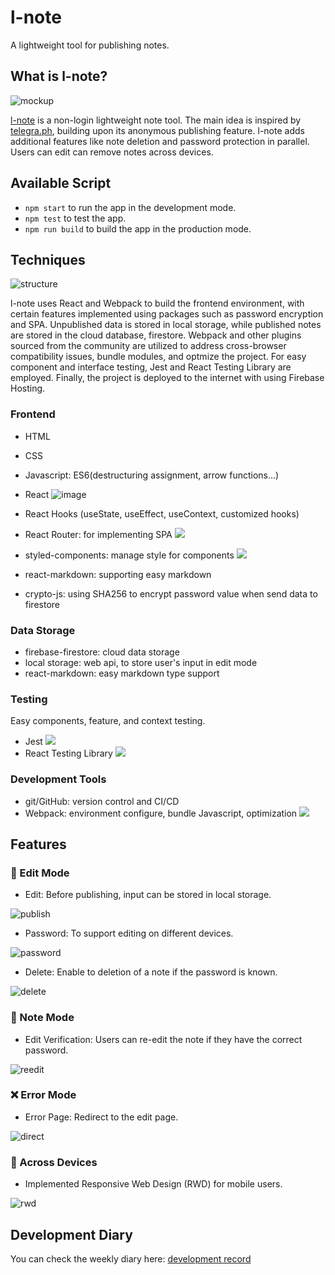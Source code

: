 # l-note
A lightweight tool for publishing notes.

## What is l-note?

![mockup](https://i.imgur.com/nMvRZpZ.png)

[l-note](l-note-app.web.app/) is a non-login lightweight note tool. 
The main idea is inspired by [telegra.ph](telegra.ph), building upon its anonymous publishing feature. l-note adds additional features like note deletion and password protection in parallel. Users can edit can remove notes across devices.

## Available Script

- `npm start` to run the app in the development mode.
- `npm test` to test the app.
- `npm run build` to build the app in the production mode.

## Techniques

![structure](https://i.imgur.com/Mw2gcoM.png)

l-note uses React and Webpack to build the frontend environment, with certain features implemented using packages such as password encryption and SPA. Unpublished data is stored in local storage, while published notes are stored in the cloud database, firestore. Webpack and other plugins sourced from the community are utilized to address cross-browser compatibility issues, bundle modules, and optmize the project. For easy component and interface testing, Jest and React Testing Library are employed. Finally, the project is deployed to the internet with using Firebase Hosting.


### Frontend

- HTML
- CSS
- Javascript: ES6(destructuring assignment, arrow functions...)
- React ![image](https://github.com/ginger-lemon/l-note/assets/134685249/d7516740-d8ec-439f-a64c-2c574c15fffc)
- React Hooks (useState, useEffect, useContext, customized hooks)
- React Router: for implementing SPA  ![](https://camo.githubusercontent.com/a66197314a02337d55def7211a433d87e5bcc7aeccb17fd09c8dfc47b4d95009/68747470733a2f2f696d672e736869656c64732e696f2f6e706d2f762f72656163742d726f757465722d646f6d2e7376673f7374796c653d666c61742d737175617265)
- styled-components: manage style for components ![](https://github.com/ginger-lemon/l-note/assets/134685249/11a4692f-8c99-4db7-81c7-e2b2eb31478e)

- react-markdown: supporting easy markdown
- crypto-js: using SHA256 to encrypt password value when send data to firestore

  
### Data Storage

- firebase-firestore: cloud data storage
- local storage: web api, to store user's input in edit mode
- react-markdown: easy markdown type support

### Testing 

Easy components, feature, and context testing.
- Jest ![](https://camo.githubusercontent.com/9d823e30179e43b1d7d9f4ced26c51b08465b6a5379bbdf52f3d26f312713f8e/68747470733a2f2f62616467652e667572792e696f2f6a732f6a6573742e737667)
- React Testing Library ![](https://camo.githubusercontent.com/9305b48aaffa2ed6e0ce152bf1935db82b4de37e2de2c8a4da8a69b7d65f6d0a/68747470733a2f2f696d672e736869656c64732e696f2f6e706d2f762f4074657374696e672d6c6962726172792f72656163742e7376673f7374796c653d666c61742d737175617265)


### Development Tools 

- git/GitHub: version control and CI/CD
- Webpack: environment configure, bundle Javascript, optimization ![](https://camo.githubusercontent.com/dcf3110e99c354b13ab7d252b5141df6f9c69710b4d1a6c5194089a5c7b82ff1/68747470733a2f2f696d672e736869656c64732e696f2f6e706d2f762f7765627061636b2e737667)


## Features 

### 📝 Edit Mode

- Edit: Before publishing, input can be stored in local storage.

![publish](https://i.imgur.com/daKZ9oR.gif)

- Password: To support editing on different devices.

![password](https://i.imgur.com/Kp6Dk5b.gif)

- Delete: Enable to deletion of a note if the password is known.

![delete](https://i.imgur.com/mZXbPoM.gif)

### 📄 Note Mode

- Edit Verification: Users can re-edit the note if they have the correct password. 

![reedit](https://i.imgur.com/pvVcXwN.gif)

### ❌ Error Mode

- Error Page: Redirect to the edit page.

![direct](https://i.imgur.com/YHgHEII.gif)

### 📱 Across Devices 

- Implemented Responsive Web Design (RWD) for mobile users.

![rwd](https://i.imgur.com/ZXSHSto.gif)


## Development Diary

You can check the weekly diary here: [development record](https://ginger-lemon.medium.com/list/ec709041c5be)
